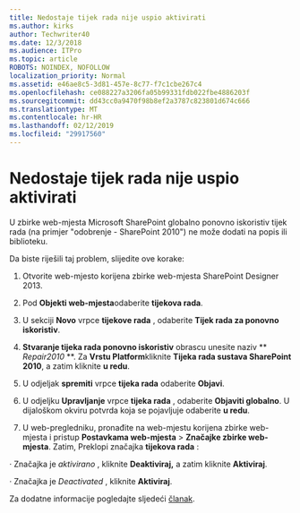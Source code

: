 ```yaml
---
title: Nedostaje tijek rada nije uspio aktivirati
ms.author: kirks
author: Techwriter40
ms.date: 12/3/2018
ms.audience: ITPro
ms.topic: article
ROBOTS: NOINDEX, NOFOLLOW
localization_priority: Normal
ms.assetid: e46ae8c5-3d81-457e-8c77-f7c1cbe267c4
ms.openlocfilehash: ce088227a3206fa05b99331fdb022fbe4886203f
ms.sourcegitcommit: dd43cc0a9470f98b8ef2a3787c823801d674c666
ms.translationtype: MT
ms.contentlocale: hr-HR
ms.lasthandoff: 02/12/2019
ms.locfileid: "29917560"
---
```

# <a name="missing-workflow-failed-to-activate"></a>Nedostaje tijek rada nije uspio aktivirati

U zbirke web-mjesta Microsoft SharePoint globalno ponovno iskoristiv tijek rada (na primjer "odobrenje - SharePoint 2010") ne može dodati na popis ili biblioteku.
  
Da biste riješili taj problem, slijedite ove korake: 
  
1. Otvorite web-mjesto korijena zbirke web-mjesta SharePoint Designer 2013.
  
2. Pod **Objekti web-mjesta**odaberite **tijekova rada**. 
  
3. U sekciji **Novo** vrpce **tijekove rada** , odaberite **Tijek rada za ponovno iskoristiv**. 
  
4. **Stvaranje tijeka rada ponovno iskoristiv** obrascu unesite naziv ** *Repair2010* **. Za **Vrstu Platform**kliknite **Tijeka rada sustava SharePoint 2010**, a zatim kliknite **u redu**. 
  
1. U odjeljak **spremiti** vrpce **tijeka rada** odaberite **Objavi**. 
  
2. U odjeljku **Upravljanje** vrpce **tijeka rada** , odaberite **Objaviti globalno**. U dijaloškom okviru potvrda koja se pojavljuje odaberite **u redu**. 
  
3. U web-pregledniku, pronađite na web-mjestu korijena zbirke web-mjesta i pristup **Postavkama web-mjesta** \> **Značajke zbirke web-mjesta**. Zatim, Preklopi značajka **tijekova rada** : 
  
· Značajka je *aktivirano* , kliknite **Deaktiviraj,** a zatim kliknite **Aktiviraj**. 
  
· Značajka je *Deactivated* , kliknite **Aktiviraj**. 
  
Za dodatne informacije pogledajte sljedeći [članak](https://go.microsoft.com/fwlink/?linkid=2047770&amp;clcid=0x409).
  

